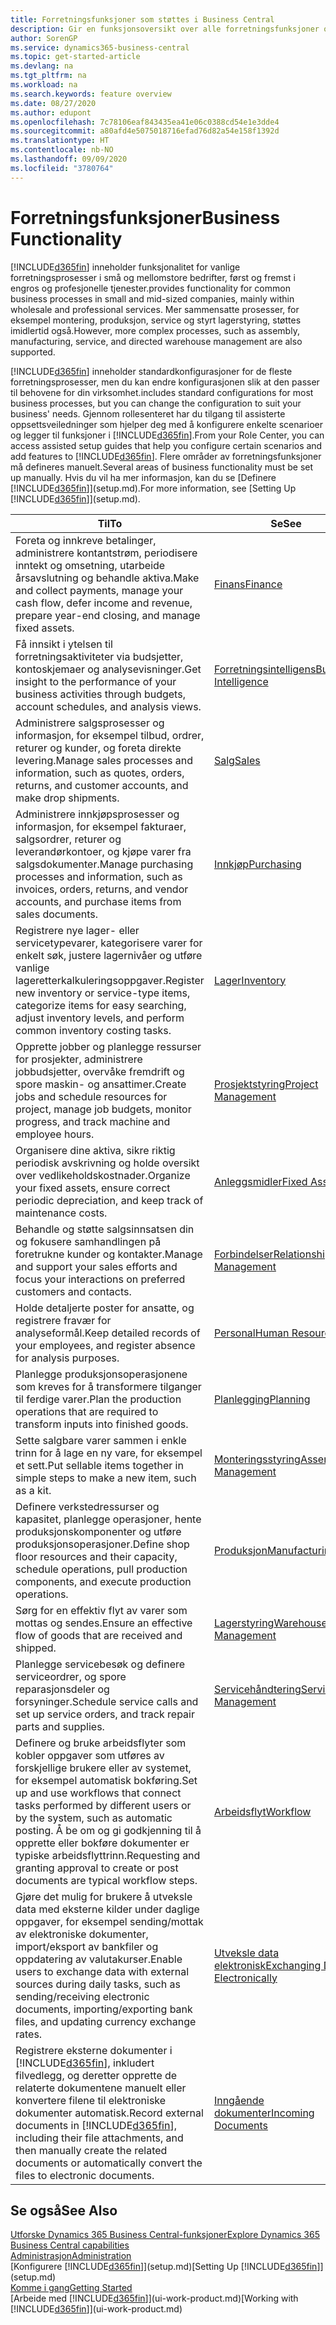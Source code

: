 ```yaml
---
title: Forretningsfunksjoner som støttes i Business Central
description: Gir en funksjonsoversikt over alle forretningsfunksjoner og avdelinger som støttes av moduler, for eksempel finans, lager og prosjektledelse.
author: SorenGP
ms.service: dynamics365-business-central
ms.topic: get-started-article
ms.devlang: na
ms.tgt_pltfrm: na
ms.workload: na
ms.search.keywords: feature overview
ms.date: 08/27/2020
ms.author: edupont
ms.openlocfilehash: 7c78106eaf843435ea41e06c0388cd54e1e3dde4
ms.sourcegitcommit: a80afd4e5075018716efad76d82a54e158f1392d
ms.translationtype: HT
ms.contentlocale: nb-NO
ms.lasthandoff: 09/09/2020
ms.locfileid: "3780764"
---
```

# <a name="business-functionality"></a><span data-ttu-id="1501a-103">Forretningsfunksjoner</span><span class="sxs-lookup"><span data-stu-id="1501a-103">Business Functionality</span></span>
[!INCLUDE[d365fin](includes/d365fin_md.md)] <span data-ttu-id="1501a-104">inneholder funksjonalitet for vanlige forretningsprosesser i små og mellomstore bedrifter, først og fremst i engros og profesjonelle tjenester.</span><span class="sxs-lookup"><span data-stu-id="1501a-104">provides functionality for common business processes in small and mid-sized companies, mainly within wholesale and professional services.</span></span> <span data-ttu-id="1501a-105">Mer sammensatte prosesser, for eksempel montering, produksjon, service og styrt lagerstyring, støttes imidlertid også.</span><span class="sxs-lookup"><span data-stu-id="1501a-105">However, more complex processes, such as assembly, manufacturing, service, and directed warehouse management are also supported.</span></span>

[!INCLUDE[d365fin](includes/d365fin_md.md)] <span data-ttu-id="1501a-106">inneholder standardkonfigurasjoner for de fleste forretningsprosesser, men du kan endre konfigurasjonen slik at den passer til behovene for din virksomhet.</span><span class="sxs-lookup"><span data-stu-id="1501a-106">includes standard configurations for most business processes, but you can change the configuration to suit your business' needs.</span></span> <span data-ttu-id="1501a-107">Gjennom rollesenteret har du tilgang til assisterte oppsettsveiledninger som hjelper deg med å konfigurere enkelte scenarioer og legger til funksjoner i [!INCLUDE[d365fin](includes/d365fin_md.md)].</span><span class="sxs-lookup"><span data-stu-id="1501a-107">From your Role Center, you can access assisted setup guides that help you configure certain scenarios and add features to [!INCLUDE[d365fin](includes/d365fin_md.md)].</span></span> <span data-ttu-id="1501a-108">Flere områder av forretningsfunksjoner må defineres manuelt.</span><span class="sxs-lookup"><span data-stu-id="1501a-108">Several areas of business functionality must be set up manually.</span></span> <span data-ttu-id="1501a-109">Hvis du vil ha mer informasjon, kan du se [Definere [!INCLUDE[d365fin](includes/d365fin_md.md)]](setup.md).</span><span class="sxs-lookup"><span data-stu-id="1501a-109">For more information, see [Setting Up [!INCLUDE[d365fin](includes/d365fin_md.md)]](setup.md).</span></span>

| <span data-ttu-id="1501a-110">Til</span><span class="sxs-lookup"><span data-stu-id="1501a-110">To</span></span> | <span data-ttu-id="1501a-111">Se</span><span class="sxs-lookup"><span data-stu-id="1501a-111">See</span></span> |
| --- | --- |
|<span data-ttu-id="1501a-112">Foreta og innkreve betalinger, administrere kontantstrøm, periodisere inntekt og omsetning, utarbeide årsavslutning og behandle aktiva.</span><span class="sxs-lookup"><span data-stu-id="1501a-112">Make and collect payments, manage your cash flow, defer income and revenue, prepare year-end closing, and manage fixed assets.</span></span>|[<span data-ttu-id="1501a-113">Finans</span><span class="sxs-lookup"><span data-stu-id="1501a-113">Finance</span></span>](finance.md)|
|<span data-ttu-id="1501a-114">Få innsikt i ytelsen til forretningsaktiviteter via budsjetter, kontoskjemaer og analysevisninger.</span><span class="sxs-lookup"><span data-stu-id="1501a-114">Get insight to the performance of your business activities through budgets, account schedules, and analysis views.</span></span>|[<span data-ttu-id="1501a-115">Forretningsintelligens</span><span class="sxs-lookup"><span data-stu-id="1501a-115">Business Intelligence</span></span>](bi.md)|
|<span data-ttu-id="1501a-116">Administrere salgsprosesser og informasjon, for eksempel tilbud, ordrer, returer og kunder, og foreta direkte levering.</span><span class="sxs-lookup"><span data-stu-id="1501a-116">Manage sales processes and information, such as quotes, orders, returns, and customer accounts, and make drop shipments.</span></span>|[<span data-ttu-id="1501a-117">Salg</span><span class="sxs-lookup"><span data-stu-id="1501a-117">Sales</span></span>](sales-manage-sales.md)|
|<span data-ttu-id="1501a-118">Administrere innkjøpsprosesser og informasjon, for eksempel fakturaer, salgsordrer, returer og leverandørkontoer, og kjøpe varer fra salgsdokumenter.</span><span class="sxs-lookup"><span data-stu-id="1501a-118">Manage purchasing processes and information, such as invoices, orders, returns, and vendor accounts, and purchase items from sales documents.</span></span> |[<span data-ttu-id="1501a-119">Innkjøp</span><span class="sxs-lookup"><span data-stu-id="1501a-119">Purchasing</span></span>](purchasing-manage-purchasing.md)|
|<span data-ttu-id="1501a-120">Registrere nye lager- eller servicetypevarer, kategorisere varer for enkelt søk, justere lagernivåer og utføre vanlige lageretterkalkuleringsoppgaver.</span><span class="sxs-lookup"><span data-stu-id="1501a-120">Register new inventory or service-type items, categorize items for easy searching, adjust inventory levels, and perform common inventory costing tasks.</span></span>|[<span data-ttu-id="1501a-121">Lager</span><span class="sxs-lookup"><span data-stu-id="1501a-121">Inventory</span></span>](inventory-manage-inventory.md)|
|<span data-ttu-id="1501a-122">Opprette jobber og planlegge ressurser for prosjekter, administrere jobbudsjetter, overvåke fremdrift og spore maskin- og ansattimer.</span><span class="sxs-lookup"><span data-stu-id="1501a-122">Create jobs and schedule resources for project, manage job budgets, monitor progress, and track machine and employee hours.</span></span>|[<span data-ttu-id="1501a-123">Prosjektstyring</span><span class="sxs-lookup"><span data-stu-id="1501a-123">Project Management</span></span>](projects-manage-projects.md)|
|<span data-ttu-id="1501a-124">Organisere dine aktiva, sikre riktig periodisk avskrivning og holde oversikt over vedlikeholdskostnader.</span><span class="sxs-lookup"><span data-stu-id="1501a-124">Organize your fixed assets, ensure correct periodic depreciation, and keep track of maintenance costs.</span></span>|[<span data-ttu-id="1501a-125">Anleggsmidler</span><span class="sxs-lookup"><span data-stu-id="1501a-125">Fixed Assets</span></span>](fa-manage.md)|
|<span data-ttu-id="1501a-126">Behandle og støtte salgsinnsatsen din og fokusere samhandlingen på foretrukne kunder og kontakter.</span><span class="sxs-lookup"><span data-stu-id="1501a-126">Manage and support your sales efforts and focus your interactions on preferred customers and contacts.</span></span>|[<span data-ttu-id="1501a-127">Forbindelser</span><span class="sxs-lookup"><span data-stu-id="1501a-127">Relationship Management</span></span>](marketing-relationship-management.md)|
|<span data-ttu-id="1501a-128">Holde detaljerte poster for ansatte, og registrere fravær for analyseformål.</span><span class="sxs-lookup"><span data-stu-id="1501a-128">Keep detailed records of your employees, and register absence for analysis purposes.</span></span> |[<span data-ttu-id="1501a-129">Personal</span><span class="sxs-lookup"><span data-stu-id="1501a-129">Human Resources</span></span>](hr-manage-human-resources.md)|
|<span data-ttu-id="1501a-130">Planlegge produksjonsoperasjonene som kreves for å transformere tilganger til ferdige varer.</span><span class="sxs-lookup"><span data-stu-id="1501a-130">Plan the production operations that are required to transform inputs into finished goods.</span></span>|[<span data-ttu-id="1501a-131">Planlegging</span><span class="sxs-lookup"><span data-stu-id="1501a-131">Planning</span></span>](production-planning.md)|
|<span data-ttu-id="1501a-132">Sette salgbare varer sammen i enkle trinn for å lage en ny vare, for eksempel et sett.</span><span class="sxs-lookup"><span data-stu-id="1501a-132">Put sellable items together in simple steps to make a new item, such as a kit.</span></span>|[<span data-ttu-id="1501a-133">Monteringsstyring</span><span class="sxs-lookup"><span data-stu-id="1501a-133">Assembly Management</span></span>](assembly-assemble-items.md)|
|<span data-ttu-id="1501a-134">Definere verkstedressurser og kapasitet, planlegge operasjoner, hente produksjonskomponenter og utføre produksjonsoperasjoner.</span><span class="sxs-lookup"><span data-stu-id="1501a-134">Define shop floor resources and their capacity, schedule operations, pull production components, and execute production operations.</span></span>|[<span data-ttu-id="1501a-135">Produksjon</span><span class="sxs-lookup"><span data-stu-id="1501a-135">Manufacturing</span></span>](production-manage-manufacturing.md)|
|<span data-ttu-id="1501a-136">Sørg for en effektiv flyt av varer som mottas og sendes.</span><span class="sxs-lookup"><span data-stu-id="1501a-136">Ensure an effective flow of goods that are received and shipped.</span></span>|[<span data-ttu-id="1501a-137">Lagerstyring</span><span class="sxs-lookup"><span data-stu-id="1501a-137">Warehouse Management</span></span>](warehouse-manage-warehouse.md)|
|<span data-ttu-id="1501a-138">Planlegge servicebesøk og definere serviceordrer, og spore reparasjonsdeler og forsyninger.</span><span class="sxs-lookup"><span data-stu-id="1501a-138">Schedule service calls and set up service orders, and track repair parts and supplies.</span></span>|[<span data-ttu-id="1501a-139">Servicehåndtering</span><span class="sxs-lookup"><span data-stu-id="1501a-139">Service Management</span></span>](service-service.md)|
|<span data-ttu-id="1501a-140">Definere og bruke arbeidsflyter som kobler oppgaver som utføres av forskjellige brukere eller av systemet, for eksempel automatisk bokføring.</span><span class="sxs-lookup"><span data-stu-id="1501a-140">Set up and use workflows that connect tasks performed by different users or by the system, such as automatic posting.</span></span> <span data-ttu-id="1501a-141">Å be om og gi godkjenning til å opprette eller bokføre dokumenter er typiske arbeidsflyttrinn.</span><span class="sxs-lookup"><span data-stu-id="1501a-141">Requesting and granting approval to create or post documents are typical workflow steps.</span></span>|[<span data-ttu-id="1501a-142">Arbeidsflyt</span><span class="sxs-lookup"><span data-stu-id="1501a-142">Workflow</span></span>](across-workflow.md)|
|<span data-ttu-id="1501a-143">Gjøre det mulig for brukere å utveksle data med eksterne kilder under daglige oppgaver, for eksempel sending/mottak av elektroniske dokumenter, import/eksport av bankfiler og oppdatering av valutakurser.</span><span class="sxs-lookup"><span data-stu-id="1501a-143">Enable users to exchange data with external sources during daily tasks, such as sending/receiving electronic documents, importing/exporting bank files, and updating currency exchange rates.</span></span>|[<span data-ttu-id="1501a-144">Utveksle data elektronisk</span><span class="sxs-lookup"><span data-stu-id="1501a-144">Exchanging Data Electronically</span></span>](across-data-exchange.md)|
|<span data-ttu-id="1501a-145">Registrere eksterne dokumenter i [!INCLUDE[d365fin](includes/d365fin_md.md)], inkludert filvedlegg, og deretter opprette de relaterte dokumentene manuelt eller konvertere filene til elektroniske dokumenter automatisk.</span><span class="sxs-lookup"><span data-stu-id="1501a-145">Record external documents in [!INCLUDE[d365fin](includes/d365fin_md.md)], including their file attachments, and then manually create the related documents or automatically convert the files to electronic documents.</span></span>|[<span data-ttu-id="1501a-146">Inngående dokumenter</span><span class="sxs-lookup"><span data-stu-id="1501a-146">Incoming Documents</span></span>](across-income-documents.md)|

## <a name="see-also"></a><span data-ttu-id="1501a-147">Se også</span><span class="sxs-lookup"><span data-stu-id="1501a-147">See Also</span></span>

[<span data-ttu-id="1501a-148">Utforske Dynamics 365 Business Central-funksjoner</span><span class="sxs-lookup"><span data-stu-id="1501a-148">Explore Dynamics 365 Business Central capabilities</span></span>](https://dynamics.microsoft.com/business-central/capabilities/)  
[<span data-ttu-id="1501a-149">Administrasjon</span><span class="sxs-lookup"><span data-stu-id="1501a-149">Administration</span></span>](admin-setup-and-administration.md)  
<span data-ttu-id="1501a-150">[Konfigurere [!INCLUDE[d365fin](includes/d365fin_md.md)]](setup.md)</span><span class="sxs-lookup"><span data-stu-id="1501a-150">[Setting Up [!INCLUDE[d365fin](includes/d365fin_md.md)]](setup.md)</span></span>  
[<span data-ttu-id="1501a-151">Komme i gang</span><span class="sxs-lookup"><span data-stu-id="1501a-151">Getting Started</span></span>](product-get-started.md)  
<span data-ttu-id="1501a-152">[Arbeide med [!INCLUDE[d365fin](includes/d365fin_md.md)]](ui-work-product.md)</span><span class="sxs-lookup"><span data-stu-id="1501a-152">[Working with [!INCLUDE[d365fin](includes/d365fin_md.md)]](ui-work-product.md)</span></span>  
